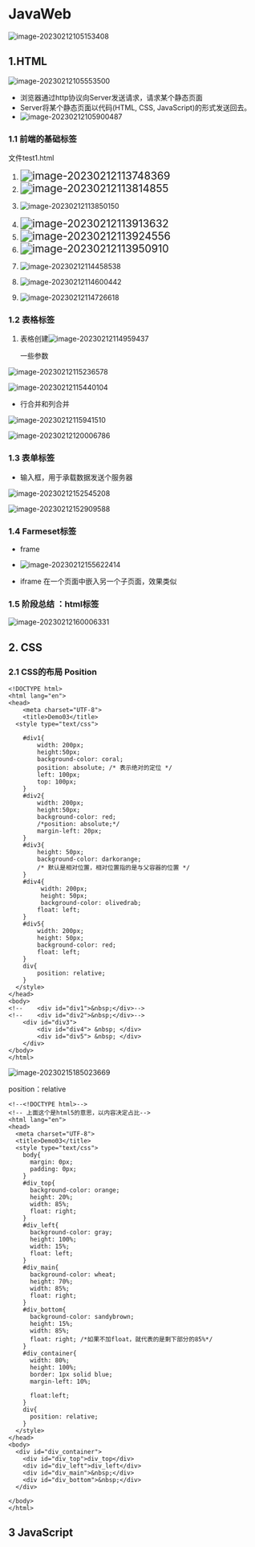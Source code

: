 # JavaWeb

![image-20230212105153408](D:\笔记\笔记图片\image-20230212105153408.png)

## 1.HTML

![image-20230212105553500](D:\笔记\笔记图片\image-20230212105553500.png)

* 浏览器通过http协议向Server发送请求，请求某个静态页面
* Server将某个静态页面以代码(HTML, CSS, JavaScript)的形式发送回去。
* ![image-20230212105900487](D:\笔记\笔记图片\image-20230212105900487.png)

### 1.1 前端的基础标签

文件test1.html

1. <img src="D:\笔记\笔记图片\image-20230212113748369.png" alt="image-20230212113748369" style="zoom:150%;" />

2. <img src="D:\笔记\笔记图片\image-20230212113814855.png" alt="image-20230212113814855" style="zoom:150%;" />

3. ![image-20230212113850150](D:\笔记\笔记图片\image-20230212113850150.png)



4. <img src="D:\笔记\笔记图片\image-20230212113913632.png" alt="image-20230212113913632" style="zoom:150%;" />



5. <img src="D:\笔记\笔记图片\image-20230212113924556.png" alt="image-20230212113924556" style="zoom:150%;" />



6. <img src="D:\笔记\笔记图片\image-20230212113950910.png" alt="image-20230212113950910" style="zoom:150%;" />



7.  ![image-20230212114458538](D:\笔记\笔记图片\image-20230212114458538.png)



8. ![image-20230212114600442](D:\笔记\笔记图片\image-20230212114600442.png)



9. ![image-20230212114726618](D:\笔记\笔记图片\image-20230212114726618.png)

### 1.2 表格标签

1. 表格创建![image-20230212114959437](D:\笔记\笔记图片\image-20230212114959437.png)

   一些参数

![image-20230212115236578](D:\笔记\笔记图片\image-20230212115236578.png)

![image-20230212115440104](D:\笔记\笔记图片\image-20230212115440104.png)

* 行合并和列合并

![image-20230212115941510](D:\笔记\笔记图片\image-20230212115941510.png)



![image-20230212120006786](D:\笔记\笔记图片\image-20230212120006786.png)

### 1.3 表单标签

* 输入框，用于承载数据发送个服务器

![image-20230212152545208](D:\笔记\笔记图片\image-20230212152545208.png)

![image-20230212152909588](D:\笔记\笔记图片\image-20230212152909588.png)



### 1.4 Farmeset标签

* frame
* ![image-20230212155622414](D:\笔记\笔记图片\image-20230212155622414.png)

* iframe 在一个页面中嵌入另一个子页面，效果类似





### 1.5 阶段总结 ：html标签

![image-20230212160006331](D:\笔记\笔记图片\image-20230212160006331.png)

## 2. CSS



### 2.1 CSS的布局 Position

```
<!DOCTYPE html>
<html lang="en">
<head>
    <meta charset="UTF-8">
    <title>Demo03</title>
  <style type="text/css">

    #div1{
        width: 200px;
        height:50px;
        background-color: coral;
        position: absolute; /* 表示绝对的定位 */
        left: 100px;
        top: 100px;
    }
    #div2{
        width: 200px;
        height:50px;
        background-color: red;
        /*position: absolute;*/
        margin-left: 20px;
    }
    #div3{
        height: 50px;
        background-color: darkorange;
        /* 默认是相对位置，相对位置指的是与父容器的位置 */
    }
    #div4{
         width: 200px;
         height: 50px;
         background-color: olivedrab;
        float: left;
    }
    #div5{
        width: 200px;
        height: 50px;
        background-color: red;
        float: left;
    }
    div{
        position: relative;
    }
  </style>
</head>
<body>
<!--    <div id="div1">&nbsp;</div>-->
<!--    <div id="div2">&nbsp;</div>-->
    <div id="div3">
        <div id="div4"> &nbsp; </div>
        <div id="div5"> &nbsp; </div>
    </div>
</body>
</html>
```

 ![image-20230215185023669](D:\笔记\笔记图片\image-20230215185023669.png)

position：relative

```
<!--<!DOCTYPE html>-->
<!-- 上面这个是html5的意思，以内容决定占比-->
<html lang="en">
<head>
  <meta charset="UTF-8">
  <title>Demo03</title>
  <style type="text/css">
    body{
      margin: 0px;
      padding: 0px;
    }
    #div_top{
      background-color: orange;
      height: 20%;
      width: 85%;
      float: right;
    }
    #div_left{
      background-color: gray;
      height: 100%;
      width: 15%;
      float: left;
    }
    #div_main{
      background-color: wheat;
      height: 70%;
      width: 85%;
      float: right;
    }
    #div_bottom{
      background-color: sandybrown;
      height: 15%;
      width: 85%;
      float: right; /*如果不加float，就代表的是剩下部分的85%*/
    }
    #div_container{
      width: 80%;
      height: 100%;
      border: 1px solid blue;
      margin-left: 10%;

      float:left;
    }
    div{
      position: relative;
    }
  </style>
</head>
<body>
  <div id="div_container">
    <div id="div_top">div_top</div>
    <div id="div_left">div_left</div>
    <div id="div_main">&nbsp;</div>
    <div id="div_bottom">&nbsp;</div>
  </div>

</body>
</html>
```





## 3 JavaScript















